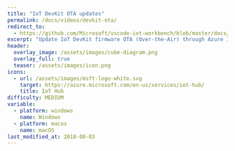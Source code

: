 ```yaml
---
title: "IoT DevKit OTA updates"
permalink: /docs/videos/devkit-ota/
redirect_to:
  - https://github.com/Microsoft/vscode-iot-workbench/blob/master/docs/iot-devkit/devkit-ota.md
excerpt: "Update IoT DevKit firmware OTA (Over-the-Air) through Azure IoT Hub Automatic Device Management."
header:
  overlay_image: /assets/images/cube-diagram.png
  overlay_full: true
  teaser: /assets/images/icon.png
icons:
  - url: /assets/images/msft-logo-white.svg
    target: https://azure.microsoft.com/en-us/services/iot-hub/
    title: IoT Hub
difficulty: MEDIUM
variable:
  - platform: windows
    name: Windows
  - platform: macos
    name: macOS
last_modified_at: 2018-08-03
---
```



